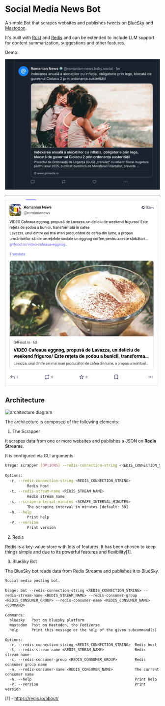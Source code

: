 # Social Media News Bot

A simple Bot that scrapes websites and publishes tweets on [BlueSky](https://bsky.app/) and [Mastodon](https://joinmastodon.org).

It's built with [Rust](https://www.rust-lang.org/) and [Redis](https://redis.io/) and can be extended to include 
LLM support for content summarization, suggestions and other features.

Demo:

![demo bluesky](./docs/demo_bluesky.jpg)

---

![demo mastodon](./docs/demo_mastodon.png)

## Architecture

![architecture diagram](./docs/architecture_diagram.drawio.png)

The architecture is composed of the following elements:

1. The Scrapper

It scrapes data from one or more websites and publishes a JSON on **Redis Streams**.

It is configured via CLI arguments 

```bash
Usage: scrapper [OPTIONS] --redis-connection-string <REDIS_CONNECTION_STRING> --redis-stream-name <REDIS_STREAM_NAME>

Options:
  -r, --redis-connection-string <REDIS_CONNECTION_STRING>
          Redis host
  -t, --redis-stream-name <REDIS_STREAM_NAME>
          Redis stream name
  -s, --scrape-interval-minutes <SCRAPE_INTERVAL_MINUTES>
          The scraping interval in minutes [default: 60]
  -h, --help
          Print help
  -V, --version
          Print version
```

2. Redis

Redis is a key-value store with lots of features. It has been chosen to keep 
things simple and due to its powerful features and flexibility[1].

3. BlueSky Bot

The BlueSky bot reads data from Redis Streams and publishes it to BlueSky.

```shell
Social media posting bot.

Usage: bot --redis-connection-string <REDIS_CONNECTION_STRING> --redis-stream-name <REDIS_STREAM_NAME> --redis-consumer-group <REDIS_CONSUMER_GROUP> --redis-consumer-name <REDIS_CONSUMER_NAME> <COMMAND>

Commands:
  bluesky   Post on bluesky platform
  mastodon  Post on Mastodon, the FediVerse
  help      Print this message or the help of the given subcommand(s)

Options:
  -r, --redis-connection-string <REDIS_CONNECTION_STRING>  Redis host
  -t, --redis-stream-name <REDIS_STREAM_NAME>              Redis stream name
  -c, --redis-consumer-group <REDIS_CONSUMER_GROUP>        Redis consumer group name
  -n, --redis-consumer-name <REDIS_CONSUMER_NAME>          The current consumer name
  -h, --help                                               Print help
  -V, --version                                            Print version
```

[1] - https://redis.io/about/


